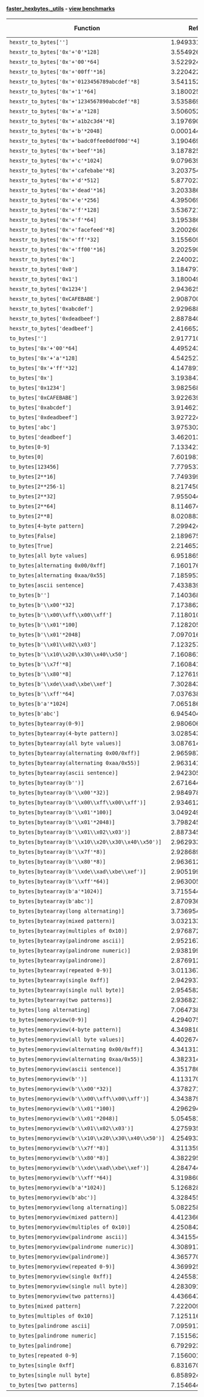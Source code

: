 #### [faster_hexbytes._utils](https://github.com/BobTheBuidler/faster-hexbytes/blob/runners/faster_hexbytes/_utils.py) - [view benchmarks](https://github.com/BobTheBuidler/faster-hexbytes/blob/runners/benchmarks/test__utils_benchmarks.py)

| Function | Reference Mean | Faster Mean | % Change | Speedup (%) | x Faster | Faster |
|----------|---------------|-------------|----------|-------------|----------|--------|
| `hexstr_to_bytes['']` | 1.949331973553262e-05 | 1.142248679421108e-05 | 41.40% | 70.66% | 1.71x | ✅ |
| `hexstr_to_bytes['0x'+'0'*128]` | 3.554926635071289e-05 | 2.4474825769194858e-05 | 31.15% | 45.25% | 1.45x | ✅ |
| `hexstr_to_bytes['0x'+'00'*64]` | 3.5229246111918454e-05 | 2.4416571644975755e-05 | 30.69% | 44.28% | 1.44x | ✅ |
| `hexstr_to_bytes['0x'+'00ff'*16]` | 3.2204226024637285e-05 | 2.1536997331747026e-05 | 33.12% | 49.53% | 1.50x | ✅ |
| `hexstr_to_bytes['0x'+'0123456789abcdef'*8]` | 3.5411524359596423e-05 | 2.4922855602792713e-05 | 29.62% | 42.08% | 1.42x | ✅ |
| `hexstr_to_bytes['0x'+'1'*64]` | 3.1800255200507686e-05 | 2.146298972491422e-05 | 32.51% | 48.16% | 1.48x | ✅ |
| `hexstr_to_bytes['0x'+'1234567890abcdef'*8]` | 3.5358691466385414e-05 | 2.4322697915534415e-05 | 31.21% | 45.37% | 1.45x | ✅ |
| `hexstr_to_bytes['0x'+'a'*128]` | 3.506052581735165e-05 | 2.4336647079388795e-05 | 30.59% | 44.06% | 1.44x | ✅ |
| `hexstr_to_bytes['0x'+'a1b2c3d4'*8]` | 3.197690045229494e-05 | 2.1637705137430863e-05 | 32.33% | 47.78% | 1.48x | ✅ |
| `hexstr_to_bytes['0x'+'b'*2048]` | 0.00014475531890072903 | 0.00013178624601445629 | 8.96% | 9.84% | 1.10x | ✅ |
| `hexstr_to_bytes['0x'+'badc0ffee0ddf00d'*4]` | 3.190469871397306e-05 | 2.1992690210621098e-05 | 31.07% | 45.07% | 1.45x | ✅ |
| `hexstr_to_bytes['0x'+'beef'*16]` | 3.187825054377541e-05 | 2.2151659811194375e-05 | 30.51% | 43.91% | 1.44x | ✅ |
| `hexstr_to_bytes['0x'+'c'*1024]` | 9.079639815163519e-05 | 7.846653889077997e-05 | 13.58% | 15.71% | 1.16x | ✅ |
| `hexstr_to_bytes['0x'+'cafebabe'*8]` | 3.2037548495954376e-05 | 2.225343448562925e-05 | 30.54% | 43.97% | 1.44x | ✅ |
| `hexstr_to_bytes['0x'+'d'*512]` | 5.8770236118660995e-05 | 4.496044535059947e-05 | 23.50% | 30.72% | 1.31x | ✅ |
| `hexstr_to_bytes['0x'+'dead'*16]` | 3.203386528313759e-05 | 2.2120463328197134e-05 | 30.95% | 44.82% | 1.45x | ✅ |
| `hexstr_to_bytes['0x'+'e'*256]` | 4.395069304450117e-05 | 3.119844932871364e-05 | 29.01% | 40.87% | 1.41x | ✅ |
| `hexstr_to_bytes['0x'+'f'*128]` | 3.536721585933145e-05 | 2.4606535762638513e-05 | 30.43% | 43.73% | 1.44x | ✅ |
| `hexstr_to_bytes['0x'+'f'*64]` | 3.1953863675239986e-05 | 2.1582673743550707e-05 | 32.46% | 48.05% | 1.48x | ✅ |
| `hexstr_to_bytes['0x'+'facefeed'*8]` | 3.200260559734803e-05 | 2.169525631317419e-05 | 32.21% | 47.51% | 1.48x | ✅ |
| `hexstr_to_bytes['0x'+'ff'*32]` | 3.155609558446848e-05 | 2.2260130942516928e-05 | 29.46% | 41.76% | 1.42x | ✅ |
| `hexstr_to_bytes['0x'+'ff00'*16]` | 3.2025906248986694e-05 | 2.1694569788470657e-05 | 32.26% | 47.62% | 1.48x | ✅ |
| `hexstr_to_bytes['0x']` | 2.240022126549148e-05 | 1.1572197568599435e-05 | 48.34% | 93.57% | 1.94x | ✅ |
| `hexstr_to_bytes['0x0']` | 3.184797670664152e-05 | 1.965585685181809e-05 | 38.28% | 62.03% | 1.62x | ✅ |
| `hexstr_to_bytes['0x1']` | 3.180049669970882e-05 | 2.021513183746357e-05 | 36.43% | 57.31% | 1.57x | ✅ |
| `hexstr_to_bytes['0x1234']` | 2.943625997958683e-05 | 1.8132590959543452e-05 | 38.40% | 62.34% | 1.62x | ✅ |
| `hexstr_to_bytes['0xCAFEBABE']` | 2.908700764056149e-05 | 1.8498331364917684e-05 | 36.40% | 57.24% | 1.57x | ✅ |
| `hexstr_to_bytes['0xabcdef']` | 2.9296881637990795e-05 | 1.836547395551684e-05 | 37.31% | 59.52% | 1.60x | ✅ |
| `hexstr_to_bytes['0xdeadbeef']` | 2.8878408951054817e-05 | 1.8596949572254892e-05 | 35.60% | 55.29% | 1.55x | ✅ |
| `hexstr_to_bytes['deadbeef']` | 2.4166524776336425e-05 | 1.5180751604106347e-05 | 37.18% | 59.19% | 1.59x | ✅ |
| `to_bytes['']` | 2.9177105101406696e-05 | 1.2572306714114968e-05 | 56.91% | 132.07% | 2.32x | ✅ |
| `to_bytes['0x'+'00'*64]` | 4.4952437573889326e-05 | 2.534834654550421e-05 | 43.61% | 77.34% | 1.77x | ✅ |
| `to_bytes['0x'+'a'*128]` | 4.5425273589474676e-05 | 2.6190907802730772e-05 | 42.34% | 73.44% | 1.73x | ✅ |
| `to_bytes['0x'+'ff'*32]` | 4.14789170013943e-05 | 2.2338872477876172e-05 | 46.14% | 85.68% | 1.86x | ✅ |
| `to_bytes['0x']` | 3.1938472882361264e-05 | 1.3071403715062109e-05 | 59.07% | 144.34% | 2.44x | ✅ |
| `to_bytes['0x1234']` | 3.982568418939957e-05 | 1.92224644994617e-05 | 51.73% | 107.18% | 2.07x | ✅ |
| `to_bytes['0xCAFEBABE']` | 3.922639976562421e-05 | 1.9858079091172022e-05 | 49.38% | 97.53% | 1.98x | ✅ |
| `to_bytes['0xabcdef']` | 3.914621987466542e-05 | 1.905623651270345e-05 | 51.32% | 105.42% | 2.05x | ✅ |
| `to_bytes['0xdeadbeef']` | 3.927224015189458e-05 | 1.9570760987604102e-05 | 50.17% | 100.67% | 2.01x | ✅ |
| `to_bytes['abc']` | 3.9753023242702336e-05 | 2.0726900063200418e-05 | 47.86% | 91.79% | 1.92x | ✅ |
| `to_bytes['deadbeef']` | 3.462013170395598e-05 | 1.6220675953308437e-05 | 53.15% | 113.43% | 2.13x | ✅ |
| `to_bytes[0-9]` | 7.133421279685844e-06 | 3.6795434251831357e-06 | 48.42% | 93.87% | 1.94x | ✅ |
| `to_bytes[0]` | 7.601981850567905e-05 | 3.2756032122077225e-05 | 56.91% | 132.08% | 2.32x | ✅ |
| `to_bytes[123456]` | 7.779537049535862e-05 | 3.565998062635529e-05 | 54.16% | 118.16% | 2.18x | ✅ |
| `to_bytes[2**16]` | 7.749399094532678e-05 | 3.541595438809487e-05 | 54.30% | 118.81% | 2.19x | ✅ |
| `to_bytes[2**256-1]` | 8.217450240859478e-05 | 4.13257081284307e-05 | 49.71% | 98.85% | 1.99x | ✅ |
| `to_bytes[2**32]` | 7.95504414939018e-05 | 3.7980882277301956e-05 | 52.26% | 109.45% | 2.09x | ✅ |
| `to_bytes[2**64]` | 8.114674508437096e-05 | 3.949762651595344e-05 | 51.33% | 105.45% | 2.05x | ✅ |
| `to_bytes[2**8]` | 8.020883518612256e-05 | 3.62590027728058e-05 | 54.79% | 121.21% | 2.21x | ✅ |
| `to_bytes[4-byte pattern]` | 7.2994248192388526e-06 | 3.573704261017957e-06 | 51.04% | 104.25% | 2.04x | ✅ |
| `to_bytes[False]` | 2.1896759812057888e-05 | 4.159920141729319e-06 | 81.00% | 426.37% | 5.26x | ✅ |
| `to_bytes[True]` | 2.2146524197021687e-05 | 4.178349079513103e-06 | 81.13% | 430.03% | 5.30x | ✅ |
| `to_bytes[all byte values]` | 6.951865420499494e-06 | 3.5444541829499967e-06 | 49.01% | 96.13% | 1.96x | ✅ |
| `to_bytes[alternating 0x00/0xff]` | 7.160176312227207e-06 | 3.525504817997926e-06 | 50.76% | 103.10% | 2.03x | ✅ |
| `to_bytes[alternating 0xaa/0x55]` | 7.1859532157238105e-06 | 3.528719174781254e-06 | 50.89% | 103.64% | 2.04x | ✅ |
| `to_bytes[ascii sentence]` | 7.433839438169115e-06 | 3.5267504160779766e-06 | 52.56% | 110.78% | 2.11x | ✅ |
| `to_bytes[b'']` | 7.140368188624511e-06 | 3.4289332897456574e-06 | 51.98% | 108.24% | 2.08x | ✅ |
| `to_bytes[b'\\x00'*32]` | 7.173862013184713e-06 | 3.4449140649161106e-06 | 51.98% | 108.25% | 2.08x | ✅ |
| `to_bytes[b'\\x00\\xff\\x00\\xff']` | 7.118010169211271e-06 | 3.559302615626913e-06 | 50.00% | 99.98% | 2.00x | ✅ |
| `to_bytes[b'\\x01'*100]` | 7.128205867295594e-06 | 3.5792534007527913e-06 | 49.79% | 99.15% | 1.99x | ✅ |
| `to_bytes[b'\\x01'*2048]` | 7.097016015156573e-06 | 3.555920149960201e-06 | 49.90% | 99.58% | 2.00x | ✅ |
| `to_bytes[b'\\x01\\x02\\x03']` | 7.123257756061662e-06 | 3.54576032017771e-06 | 50.22% | 100.90% | 2.01x | ✅ |
| `to_bytes[b'\\x10\\x20\\x30\\x40\\x50']` | 7.160861768192584e-06 | 3.57481957330749e-06 | 50.08% | 100.31% | 2.00x | ✅ |
| `to_bytes[b'\\x7f'*8]` | 7.160841100811042e-06 | 3.5324442007780397e-06 | 50.67% | 102.72% | 2.03x | ✅ |
| `to_bytes[b'\\x80'*8]` | 7.1276195414329285e-06 | 3.5748972224483144e-06 | 49.84% | 99.38% | 1.99x | ✅ |
| `to_bytes[b'\\xde\\xad\\xbe\\xef']` | 7.302843585507876e-06 | 3.523308870760937e-06 | 51.75% | 107.27% | 2.07x | ✅ |
| `to_bytes[b'\\xff'*64]` | 7.037638395249381e-06 | 3.4638415606106004e-06 | 50.78% | 103.17% | 2.03x | ✅ |
| `to_bytes[b'a'*1024]` | 7.06518629292136e-06 | 3.533899056258814e-06 | 49.98% | 99.93% | 2.00x | ✅ |
| `to_bytes[b'abc']` | 6.945404950293294e-06 | 3.4819777144923368e-06 | 49.87% | 99.47% | 1.99x | ✅ |
| `to_bytes[bytearray(0-9)]` | 2.980606237387769e-05 | 1.407079341968713e-05 | 52.79% | 111.83% | 2.12x | ✅ |
| `to_bytes[bytearray(4-byte pattern)]` | 3.028543949314037e-05 | 1.4331901177508353e-05 | 52.68% | 111.31% | 2.11x | ✅ |
| `to_bytes[bytearray(all byte values)]` | 3.0876146207756745e-05 | 1.408405126544104e-05 | 54.39% | 119.23% | 2.19x | ✅ |
| `to_bytes[bytearray(alternating 0x00/0xff)]` | 2.9659871137240948e-05 | 1.4089463503448288e-05 | 52.50% | 110.51% | 2.11x | ✅ |
| `to_bytes[bytearray(alternating 0xaa/0x55)]` | 2.9631411297336404e-05 | 1.431591600237025e-05 | 51.69% | 106.98% | 2.07x | ✅ |
| `to_bytes[bytearray(ascii sentence)]` | 2.9423059337942166e-05 | 1.3937411719692614e-05 | 52.63% | 111.11% | 2.11x | ✅ |
| `to_bytes[bytearray(b'')]` | 2.671644902779814e-05 | 1.1936685676230354e-05 | 55.32% | 123.82% | 2.24x | ✅ |
| `to_bytes[bytearray(b'\\x00'*32)]` | 2.9849782315294236e-05 | 1.4076592947233175e-05 | 52.84% | 112.05% | 2.12x | ✅ |
| `to_bytes[bytearray(b'\\x00\\xff\\x00\\xff')]` | 2.9346124068867623e-05 | 1.4319581160101837e-05 | 51.20% | 104.94% | 2.05x | ✅ |
| `to_bytes[bytearray(b'\\x01'*100)]` | 3.0492491687851033e-05 | 1.4075500510868158e-05 | 53.84% | 116.64% | 2.17x | ✅ |
| `to_bytes[bytearray(b'\\x01'*2048)]` | 3.798245359189865e-05 | 2.085584457349697e-05 | 45.09% | 82.12% | 1.82x | ✅ |
| `to_bytes[bytearray(b'\\x01\\x02\\x03')]` | 2.8873455381398964e-05 | 1.3899162260047687e-05 | 51.86% | 107.74% | 2.08x | ✅ |
| `to_bytes[bytearray(b'\\x10\\x20\\x30\\x40\\x50')]` | 2.9629333291043788e-05 | 1.407196391597143e-05 | 52.51% | 110.56% | 2.11x | ✅ |
| `to_bytes[bytearray(b'\\x7f'*8)]` | 2.9286894709702133e-05 | 1.3971156144948673e-05 | 52.30% | 109.62% | 2.10x | ✅ |
| `to_bytes[bytearray(b'\\x80'*8)]` | 2.9636124699158882e-05 | 1.3940990017729658e-05 | 52.96% | 112.58% | 2.13x | ✅ |
| `to_bytes[bytearray(b'\\xde\\xad\\xbe\\xef')]` | 2.905199141082889e-05 | 1.4232594630726064e-05 | 51.01% | 104.12% | 2.04x | ✅ |
| `to_bytes[bytearray(b'\\xff'*64)]` | 2.9630050315285127e-05 | 1.3984814172798489e-05 | 52.80% | 111.87% | 2.12x | ✅ |
| `to_bytes[bytearray(b'a'*1024)]` | 3.7155442206318186e-05 | 2.0862512451727426e-05 | 43.85% | 78.10% | 1.78x | ✅ |
| `to_bytes[bytearray(b'abc')]` | 2.8709369218696153e-05 | 1.4078960710074688e-05 | 50.96% | 103.92% | 2.04x | ✅ |
| `to_bytes[bytearray(long alternating)]` | 3.7369540747006106e-05 | 2.052033712604548e-05 | 45.09% | 82.11% | 1.82x | ✅ |
| `to_bytes[bytearray(mixed pattern)]` | 3.0321330009762325e-05 | 1.4067021739121616e-05 | 53.61% | 115.55% | 2.16x | ✅ |
| `to_bytes[bytearray(multiples of 0x10)]` | 2.9768721252809698e-05 | 1.4038887350833276e-05 | 52.84% | 112.04% | 2.12x | ✅ |
| `to_bytes[bytearray(palindrome ascii)]` | 2.9521672059635716e-05 | 1.404499925441061e-05 | 52.42% | 110.19% | 2.10x | ✅ |
| `to_bytes[bytearray(palindrome numeric)]` | 2.938199132138795e-05 | 1.4003617752815305e-05 | 52.34% | 109.82% | 2.10x | ✅ |
| `to_bytes[bytearray(palindrome)]` | 2.8769121570828066e-05 | 1.4066279477031826e-05 | 51.11% | 104.53% | 2.05x | ✅ |
| `to_bytes[bytearray(repeated 0-9)]` | 3.0113675502696535e-05 | 1.431617012375031e-05 | 52.46% | 110.35% | 2.10x | ✅ |
| `to_bytes[bytearray(single 0xff)]` | 2.9429375221471595e-05 | 1.4084240407849031e-05 | 52.14% | 108.95% | 2.09x | ✅ |
| `to_bytes[bytearray(single null byte)]` | 2.9545820821220742e-05 | 1.4068897776658914e-05 | 52.38% | 110.01% | 2.10x | ✅ |
| `to_bytes[bytearray(two patterns)]` | 2.936821253478295e-05 | 1.401857637601521e-05 | 52.27% | 109.49% | 2.09x | ✅ |
| `to_bytes[long alternating]` | 7.064738108089893e-06 | 3.452348307293745e-06 | 51.13% | 104.64% | 2.05x | ✅ |
| `to_bytes[memoryview(0-9)]` | 4.29407513157224e-05 | 1.801535091456958e-05 | 58.05% | 138.36% | 2.38x | ✅ |
| `to_bytes[memoryview(4-byte pattern)]` | 4.349810400710239e-05 | 1.7858400710195437e-05 | 58.94% | 143.57% | 2.44x | ✅ |
| `to_bytes[memoryview(all byte values)]` | 4.402674155623223e-05 | 1.786280199510384e-05 | 59.43% | 146.47% | 2.46x | ✅ |
| `to_bytes[memoryview(alternating 0x00/0xff)]` | 4.3413138131428644e-05 | 1.7895483924718718e-05 | 58.78% | 142.59% | 2.43x | ✅ |
| `to_bytes[memoryview(alternating 0xaa/0x55)]` | 4.382314253772262e-05 | 1.7959768548007826e-05 | 59.02% | 144.01% | 2.44x | ✅ |
| `to_bytes[memoryview(ascii sentence)]` | 4.3517866527076645e-05 | 1.7763429268608177e-05 | 59.18% | 144.99% | 2.45x | ✅ |
| `to_bytes[memoryview(b'')]` | 4.113170663638279e-05 | 1.67577372071574e-05 | 59.26% | 145.45% | 2.45x | ✅ |
| `to_bytes[memoryview(b'\\x00'*32)]` | 4.37827112309895e-05 | 1.7841315210306445e-05 | 59.25% | 145.40% | 2.45x | ✅ |
| `to_bytes[memoryview(b'\\x00\\xff\\x00\\xff')]` | 4.343879742445244e-05 | 1.797222960045691e-05 | 58.63% | 141.70% | 2.42x | ✅ |
| `to_bytes[memoryview(b'\\x01'*100)]` | 4.296294912885439e-05 | 1.834123773861048e-05 | 57.31% | 134.24% | 2.34x | ✅ |
| `to_bytes[memoryview(b'\\x01'*2048)]` | 5.054581903545444e-05 | 2.614456786790073e-05 | 48.28% | 93.33% | 1.93x | ✅ |
| `to_bytes[memoryview(b'\\x01\\x02\\x03')]` | 4.2759350296397495e-05 | 1.787216462258609e-05 | 58.20% | 139.25% | 2.39x | ✅ |
| `to_bytes[memoryview(b'\\x10\\x20\\x30\\x40\\x50')]` | 4.2549337046124844e-05 | 1.794286312247243e-05 | 57.83% | 137.14% | 2.37x | ✅ |
| `to_bytes[memoryview(b'\\x7f'*8)]` | 4.311359911774175e-05 | 1.779870254433533e-05 | 58.72% | 142.23% | 2.42x | ✅ |
| `to_bytes[memoryview(b'\\x80'*8)]` | 4.382295319787135e-05 | 1.777557860658009e-05 | 59.44% | 146.53% | 2.47x | ✅ |
| `to_bytes[memoryview(b'\\xde\\xad\\xbe\\xef')]` | 4.284744735048299e-05 | 1.802586317182068e-05 | 57.93% | 137.70% | 2.38x | ✅ |
| `to_bytes[memoryview(b'\\xff'*64)]` | 4.319860807980648e-05 | 1.7910967801981523e-05 | 58.54% | 141.19% | 2.41x | ✅ |
| `to_bytes[memoryview(b'a'*1024)]` | 5.126828823334641e-05 | 2.5141066614721225e-05 | 50.96% | 103.92% | 2.04x | ✅ |
| `to_bytes[memoryview(b'abc')]` | 4.328455902419825e-05 | 1.8044472397102774e-05 | 58.31% | 139.88% | 2.40x | ✅ |
| `to_bytes[memoryview(long alternating)]` | 5.082258024233207e-05 | 2.490743378694885e-05 | 50.99% | 104.05% | 2.04x | ✅ |
| `to_bytes[memoryview(mixed pattern)]` | 4.412366726604923e-05 | 1.7929239851936093e-05 | 59.37% | 146.10% | 2.46x | ✅ |
| `to_bytes[memoryview(multiples of 0x10)]` | 4.2508426408868894e-05 | 1.7919667493820463e-05 | 57.84% | 137.22% | 2.37x | ✅ |
| `to_bytes[memoryview(palindrome ascii)]` | 4.341554217970548e-05 | 1.7947438620770126e-05 | 58.66% | 141.90% | 2.42x | ✅ |
| `to_bytes[memoryview(palindrome numeric)]` | 4.3089178650052305e-05 | 1.8002494872778062e-05 | 58.22% | 139.35% | 2.39x | ✅ |
| `to_bytes[memoryview(palindrome)]` | 4.36577031656676e-05 | 1.7803670782875638e-05 | 59.22% | 145.22% | 2.45x | ✅ |
| `to_bytes[memoryview(repeated 0-9)]` | 4.3699258637431285e-05 | 1.8444383061374624e-05 | 57.79% | 136.92% | 2.37x | ✅ |
| `to_bytes[memoryview(single 0xff)]` | 4.2455819859106155e-05 | 1.797623148627431e-05 | 57.66% | 136.18% | 2.36x | ✅ |
| `to_bytes[memoryview(single null byte)]` | 4.2830919488799216e-05 | 1.800639133284266e-05 | 57.96% | 137.87% | 2.38x | ✅ |
| `to_bytes[memoryview(two patterns)]` | 4.4366477294277006e-05 | 1.7859236770120436e-05 | 59.75% | 148.42% | 2.48x | ✅ |
| `to_bytes[mixed pattern]` | 7.222009020134254e-06 | 3.5832112862874486e-06 | 50.38% | 101.55% | 2.02x | ✅ |
| `to_bytes[multiples of 0x10]` | 7.125116176228567e-06 | 3.5755490401870036e-06 | 49.82% | 99.27% | 1.99x | ✅ |
| `to_bytes[palindrome ascii]` | 7.095917025440004e-06 | 3.534715382388148e-06 | 50.19% | 100.75% | 2.01x | ✅ |
| `to_bytes[palindrome numeric]` | 7.151562987322329e-06 | 3.5422354666310928e-06 | 50.47% | 101.89% | 2.02x | ✅ |
| `to_bytes[palindrome]` | 6.792923461718417e-06 | 3.5360231874738307e-06 | 47.95% | 92.11% | 1.92x | ✅ |
| `to_bytes[repeated 0-9]` | 7.156001672784844e-06 | 3.4946810717104356e-06 | 51.16% | 104.77% | 2.05x | ✅ |
| `to_bytes[single 0xff]` | 6.831670541024528e-06 | 3.5483961413170797e-06 | 48.06% | 92.53% | 1.93x | ✅ |
| `to_bytes[single null byte]` | 6.858924248121522e-06 | 3.492139973823063e-06 | 49.09% | 96.41% | 1.96x | ✅ |
| `to_bytes[two patterns]` | 7.1546443683882995e-06 | 3.521981958894163e-06 | 50.77% | 103.14% | 2.03x | ✅ |
